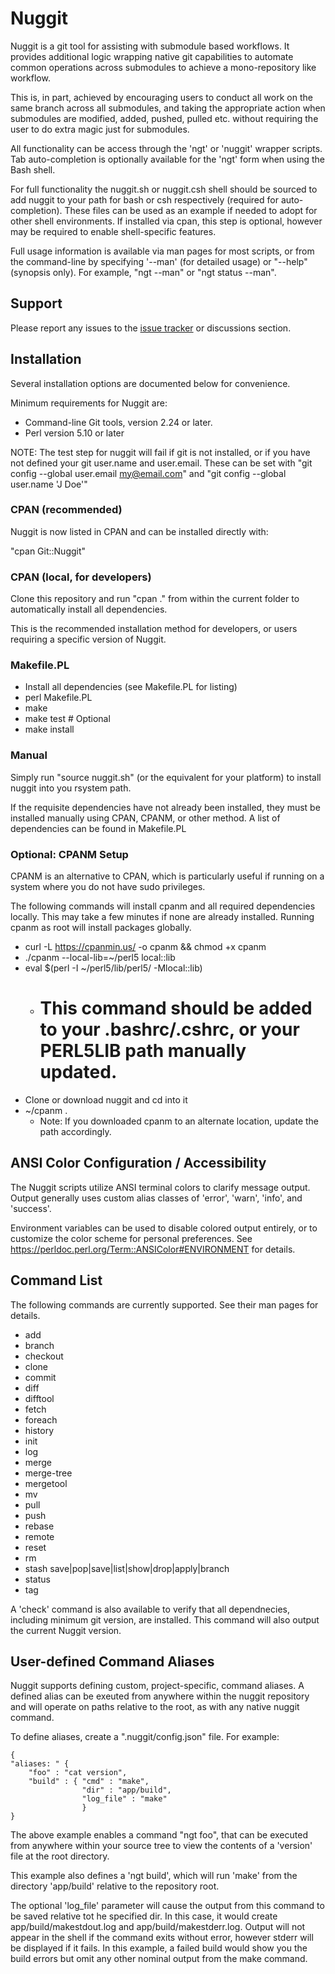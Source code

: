 # Nuggit

Nuggit is a git tool for assisting with submodule based workflows.  It
provides additional logic wrapping native git capabilities to automate
common operations across submodules to achieve a mono-repository like
workflow. 

This is, in part, achieved by encouraging users to conduct all work on
the same branch across all submodules, and taking the appropriate
action when submodules are modified, added, pushed, pulled
etc. without requiring the user to do extra magic just for
submodules.  

All functionality can be access through the 'ngt' or 'nuggit' wrapper
scripts.  Tab auto-completion is optionally available for the 'ngt'
form when using the Bash shell.


For full functionality the nuggit.sh or nuggit.csh shell should be
sourced to add nuggit to your path for bash or csh respectively
(required for auto-completion).  These files can be used as an example
if needed to adopt for other shell environments.  If installed via
cpan, this step is optional, however may be required to enable
shell-specific features.

Full usage information is available via man pages for most scripts, or
from the command-line by specifying '--man' (for detailed usage) or
"--help"  (synopsis only).  For example, "ngt --man" or "ngt
status --man".

## Support

Please report any issues to the [issue
tracker](http://github.com/monacca1/nuggit) or discussions section.


## Installation
Several installation options are documented below for convenience.

Minimum requirements for Nuggit are:
- Command-line Git tools, version 2.24 or later.
- Perl version 5.10 or later

NOTE: The test step for nuggit will fail if git is not installed, or
if you have not defined your git user.name and user.email.  These can
be set with "git config --global user.email my@email.com" and "git
config --global user.name 'J Doe'"

### CPAN (recommended)
Nuggit is now listed in CPAN and can be installed directly with:

   "cpan Git::Nuggit"
   
### CPAN (local, for developers)

Clone this repository and run "cpan ." from within the current folder
to automatically install all dependencies.

This is the recommended installation method for developers, or users
requiring a specific version of Nuggit.

### Makefile.PL

- Install all dependencies (see Makefile.PL for listing)
- perl Makefile.PL
- make
- make test     # Optional
- make install

### Manual
Simply run "source nuggit.sh" (or the equivalent for your platform) to
install nuggit into you rsystem path.

If the requisite dependencies have not already been installed, they
must be installed manually using CPAN, CPANM, or other method.  A list
of dependencies can be found in Makefile.PL

### Optional: CPANM Setup
CPANM is an alternative to CPAN, which is particularly useful if
running on a system where you do not have sudo privileges.

The following commands will install cpanm and all required dependencies locally.  This may take a few minutes if none are already installed.  Running cpanm as root will install packages globally.
- curl -L https://cpanmin.us/ -o cpanm && chmod +x cpanm
- ./cpanm --local-lib=~/perl5 local::lib
- eval $(perl -I ~/perl5/lib/perl5/ -Mlocal::lib)
  - # This command should be added to your .bashrc/.cshrc, or your PERL5LIB path manually updated.
- Clone or download nuggit and cd into it
- ~/cpanm .
  - Note: If you downloaded cpanm to an alternate location, update the
    path accordingly.


## ANSI Color Configuration / Accessibility
The Nuggit scripts utilize ANSI terminal colors to clarify message
output.  Output generally uses custom alias classes of 'error',
'warn', 'info', and 'success'.

Environment variables can be used to disable colored output entirely,
or to customize the color scheme for personal preferences.  See
https://perldoc.perl.org/Term::ANSIColor#ENVIRONMENT for details.


## Command List
The following commands are currently supported.  See their man pages
for details.
-  add
-  branch
-  checkout
-  clone
-  commit
-  diff
-  difftool
-  fetch
-  foreach
-  history
-  init
-  log
-  merge
-  merge-tree
-  mergetool
-  mv 
-  pull
-  push
-  rebase
-  remote
-  reset
-  rm
-  stash save|pop|save|list|show|drop|apply|branch
-  status
-  tag

A 'check' command is also available to verify that all dependnecies,
including minimum git version, are installed.  This command will also
output the current Nuggit version.

## User-defined Command Aliases

Nuggit supports defining custom, project-specific, command aliases.  A
defined alias can be exeuted from anywhere within the nuggit
repository and will operate on paths relative to the root, as with any
native nuggit command.

To define aliases, create a ".nuggit/config.json" file.  For example:

```
{
"aliases: " {
    "foo" : "cat version",
    "build" : { "cmd" : "make",
                "dir" : "app/build",
                "log_file" : "make"
                }
}
```

The above example enables a command "ngt foo", that can be executed
from anywhere within your source tree to view the contents of a
'version' file at the root directory.  

This example also defines a 'ngt build', which will run 'make' from
the directory 'app/build' relative to the repository root.  

The optional 'log_file' parameter will cause the output from this command
to be saved relative tot he specified dir.  In this case, it would
create app/build/makestdout.log and app/build/makestderr.log.  Output
will not appear in the shell if the command exits without error,
however stderr will be displayed if it fails.  In this example, a
failed build would show you the build errors but omit any other
nominal output from the make command.
